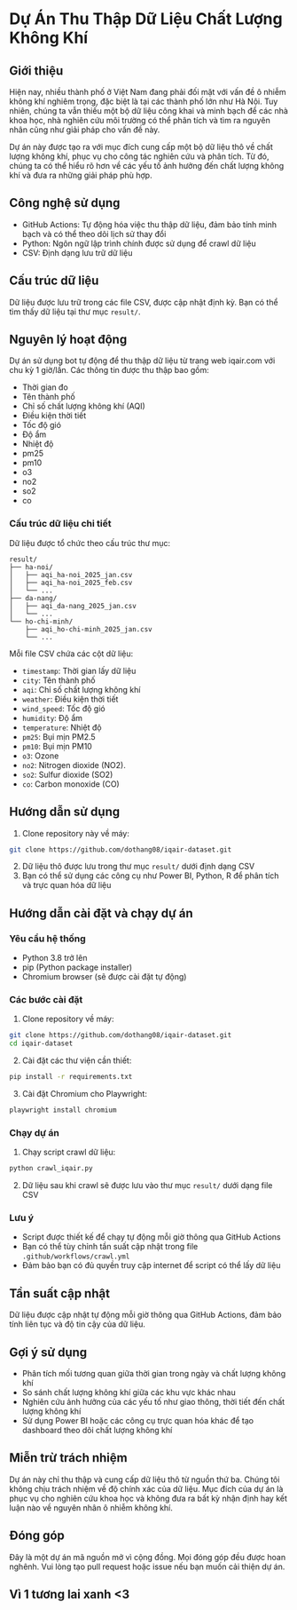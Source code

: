 # Dự Án Thu Thập Dữ Liệu Chất Lượng Không Khí

## Giới thiệu

Hiện nay, nhiều thành phố ở Việt Nam đang phải đối mặt với vấn đề ô nhiễm không khí nghiêm trọng, đặc biệt là tại các thành phố lớn như Hà Nội. Tuy nhiên, chúng ta vẫn thiếu một bộ dữ liệu công khai và minh bạch để các nhà khoa học, nhà nghiên cứu môi trường có thể phân tích và tìm ra nguyên nhân cũng như giải pháp cho vấn đề này.

Dự án này được tạo ra với mục đích cung cấp một bộ dữ liệu thô về chất lượng không khí, phục vụ cho công tác nghiên cứu và phân tích. Từ đó, chúng ta có thể hiểu rõ hơn về các yếu tố ảnh hưởng đến chất lượng không khí và đưa ra những giải pháp phù hợp.

## Công nghệ sử dụng

- GitHub Actions: Tự động hóa việc thu thập dữ liệu, đảm bảo tính minh bạch và có thể theo dõi lịch sử thay đổi
- Python: Ngôn ngữ lập trình chính được sử dụng để crawl dữ liệu
- CSV: Định dạng lưu trữ dữ liệu

## Cấu trúc dữ liệu

Dữ liệu được lưu trữ trong các file CSV, được cập nhật định kỳ. Bạn có thể tìm thấy dữ liệu tại thư mục `result/`.

## Nguyên lý hoạt động

Dự án sử dụng bot tự động để thu thập dữ liệu từ trang web iqair.com với chu kỳ 1 giờ/lần. Các thông tin được thu thập bao gồm:
- Thời gian đo
- Tên thành phố
- Chỉ số chất lượng không khí (AQI)
- Điều kiện thời tiết
- Tốc độ gió
- Độ ẩm
- Nhiệt độ
- pm25
- pm10
- o3
- no2
- so2
- co

### Cấu trúc dữ liệu chi tiết

Dữ liệu được tổ chức theo cấu trúc thư mục:
```
result/
├── ha-noi/
│   ├── aqi_ha-noi_2025_jan.csv
│   ├── aqi_ha-noi_2025_feb.csv
│   └── ...
├── da-nang/
│   ├── aqi_da-nang_2025_jan.csv
│   └── ...
└── ho-chi-minh/
    ├── aqi_ho-chi-minh_2025_jan.csv
    └── ...
```

Mỗi file CSV chứa các cột dữ liệu:
- `timestamp`: Thời gian lấy dữ liệu
- `city`: Tên thành phố
- `aqi`: Chỉ số chất lượng không khí
- `weather`: Điều kiện thời tiết
- `wind_speed`: Tốc độ gió
- `humidity`: Độ ẩm
- `temperature`: Nhiệt độ
- `pm25`: Bụi mịn PM2.5 
- `pm10`: Bụi mịn PM10
- `o3`: Ozone
- `no2`: Nitrogen dioxide (NO2).
- `so2`: Sulfur dioxide (SO2)
- `co`: Carbon monoxide (CO)

## Hướng dẫn sử dụng

1. Clone repository này về máy:
```bash
git clone https://github.com/dothang08/iqair-dataset.git
```

2. Dữ liệu thô được lưu trong thư mục `result/` dưới định dạng CSV
3. Bạn có thể sử dụng các công cụ như Power BI, Python, R để phân tích và trực quan hóa dữ liệu

## Hướng dẫn cài đặt và chạy dự án

### Yêu cầu hệ thống
- Python 3.8 trở lên
- pip (Python package installer)
- Chromium browser (sẽ được cài đặt tự động)

### Các bước cài đặt

1. Clone repository về máy:
```bash
git clone https://github.com/dothang08/iqair-dataset.git
cd iqair-dataset
```

2. Cài đặt các thư viện cần thiết:
```bash
pip install -r requirements.txt
```

3. Cài đặt Chromium cho Playwright:
```bash
playwright install chromium
```

### Chạy dự án

1. Chạy script crawl dữ liệu:
```bash
python crawl_iqair.py
```

2. Dữ liệu sau khi crawl sẽ được lưu vào thư mục `result/` dưới dạng file CSV

### Lưu ý
- Script được thiết kế để chạy tự động mỗi giờ thông qua GitHub Actions
- Bạn có thể tùy chỉnh tần suất cập nhật trong file `.github/workflows/crawl.yml`
- Đảm bảo bạn có đủ quyền truy cập internet để script có thể lấy dữ liệu

## Tần suất cập nhật

Dữ liệu được cập nhật tự động mỗi giờ thông qua GitHub Actions, đảm bảo tính liên tục và độ tin cậy của dữ liệu.

## Gợi ý sử dụng

- Phân tích mối tương quan giữa thời gian trong ngày và chất lượng không khí
- So sánh chất lượng không khí giữa các khu vực khác nhau
- Nghiên cứu ảnh hưởng của các yếu tố như giao thông, thời tiết đến chất lượng không khí
- Sử dụng Power BI hoặc các công cụ trực quan hóa khác để tạo dashboard theo dõi chất lượng không khí

## Miễn trừ trách nhiệm

Dự án này chỉ thu thập và cung cấp dữ liệu thô từ nguồn thứ ba. Chúng tôi không chịu trách nhiệm về độ chính xác của dữ liệu. Mục đích của dự án là phục vụ cho nghiên cứu khoa học và không đưa ra bất kỳ nhận định hay kết luận nào về nguyên nhân ô nhiễm không khí.

## Đóng góp

Đây là một dự án mã nguồn mở vì cộng đồng. Mọi đóng góp đều được hoan nghênh. Vui lòng tạo pull request hoặc issue nếu bạn muốn cải thiện dự án.

## Vì 1 tương lai xanh <3
